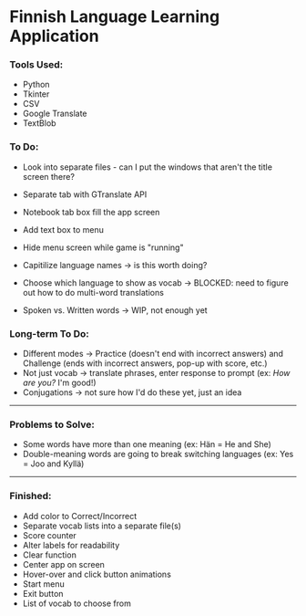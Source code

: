 # Finnish Language Learning Application

### Tools Used:
- Python
- Tkinter
- CSV
- Google Translate
- TextBlob

### To Do:
- Look into separate files - can I put the windows that aren't the title screen there? 
- Separate tab with GTranslate API 
- Notebook tab box fill the app screen
- Add text box to menu
- Hide menu screen while game is "running"
- Capitilize language names -> is this worth doing?

- Choose which language to show as vocab -> BLOCKED: need to figure out how to do multi-word translations
- Spoken vs. Written words -> WIP, not enough yet


### Long-term To Do:
- Different modes -> Practice (doesn't end with incorrect answers) and Challenge (ends with incorrect answers, pop-up with score, etc.)
- Not just vocab -> translate phrases, enter response to prompt (ex: *How are you?* I'm good!)
- Conjugations -> not sure how I'd do these yet, just an idea


------
### Problems to Solve:
- Some words have more than one meaning (ex: Hän = He and She)
- Double-meaning words are going to break switching languages (ex: Yes = Joo and Kyllä)


------
### Finished:
- Add color to Correct/Incorrect
- Separate vocab lists into a separate file(s)
- Score counter
- Alter labels for readability
- Clear function
- Center app on screen
- Hover-over and click button animations
- Start menu
- Exit button
- List of vocab to choose from